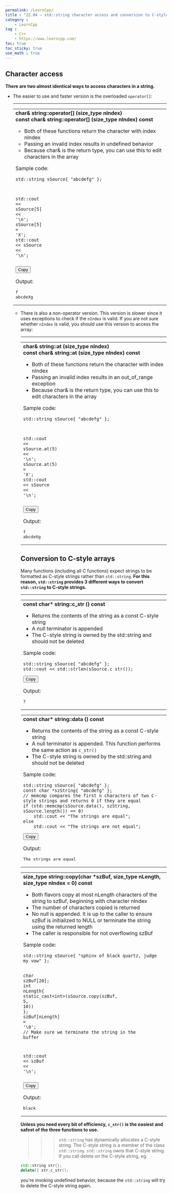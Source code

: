 ```yaml
---
permalink: /LearnCpp/
title : "22.04 — std::string character access and conversion to C-style arrays"
category :
    - LearnCpp
tag : 
    - C++
    - https://www.learncpp.com/
toc: true  
toc_sticky: true 
use_math : true
---
```



## Character access

**There are two almost identical ways to access characters in a string.** 

- The easier to use and faster version is the overloaded `operator[]`:

    ***

    <div class="cpp-table-wrapper"><p></p><table class="cpp-table"><tbody><tr><td><b>char&amp; string::operator[] (size_type nIndex)</b><br><b>const char&amp; string::operator[] (size_type nIndex) const</b><ul><li>Both of these functions return the character with index nIndex</li><li>Passing an invalid index results in undefined behavior</li><li>Because char&amp; is the return type, you can use this to edit characters in the array</li></ul><p>Sample code:</p><div class="code-toolbar"><pre class="line-numbers language-cpp" tabindex="0"><code class="match-braces language-cpp">std<span class="token double-colon punctuation">::</span>string sSource<span class="token punctuation brace-curly brace-open brace-level-1" id="pair-79-close">{</span> <span class="token string">"abcdefg"</span> <span class="token punctuation brace-curly brace-close brace-level-1" id="pair-79-open">}</span><span class="token punctuation">;</span>
std<span class="token double-colon punctuation">::</span>cout <span class="token operator">&lt;&lt;</span> sSource<span class="token punctuation brace-square brace-open brace-level-1" id="pair-77-close">[</span><span class="token number">5</span><span class="token punctuation brace-square brace-close brace-level-1" id="pair-77-open">]</span> <span class="token operator">&lt;&lt;</span> <span class="token string">'\n'</span><span class="token punctuation">;</span>
sSource<span class="token punctuation brace-square brace-open brace-level-1" id="pair-78-close">[</span><span class="token number">5</span><span class="token punctuation brace-square brace-close brace-level-1" id="pair-78-open">]</span> <span class="token operator">=</span> <span class="token string">'X'</span><span class="token punctuation">;</span>
std<span class="token double-colon punctuation">::</span>cout <span class="token operator">&lt;&lt;</span> sSource <span class="token operator">&lt;&lt;</span> <span class="token string">'\n'</span><span class="token punctuation">;</span><span aria-hidden="true" class="line-numbers-rows"><span style="height: 15.9936px;"></span><span style="height: 15.9936px;"></span><span style="height: 15.9936px;"></span><span style="height: 15.9936px;"></span></span><span class="line-numbers-sizer" style="display: none;"></span></code></pre><div class="toolbar"><div class="toolbar-item"><button class="copy-to-clipboard-button" type="button" data-copy-state="copy"><span>Copy</span></button></div></div></div><p>Output:</p><pre>f
abcdeXg
    </pre></td></tr></tbody></table></div>

- There is also a non-operator version. This version is slower since it uses exceptions to check if the `nIndex` is valid. If you are not sure whether `nIndex` is valid, you should use this version to access the array:

    ***

    <div class="cpp-table-wrapper"><p></p><table class="cpp-table"><tbody><tr><td><b>char&amp; string::at (size_type nIndex)</b><br><b>const char&amp; string::at (size_type nIndex) const</b><ul><li>Both of these functions return the character with index nIndex</li><li>Passing an invalid index results in an out_of_range exception</li><li>Because char&amp; is the return type, you can use this to edit characters in the array</li></ul><p>Sample code:</p><div class="code-toolbar"><pre class="line-numbers language-cpp" tabindex="0"><code class="match-braces language-cpp">std<span class="token double-colon punctuation">::</span>string sSource<span class="token punctuation brace-curly brace-open brace-level-1" id="pair-82-close">{</span> <span class="token string">"abcdefg"</span> <span class="token punctuation brace-curly brace-close brace-level-1" id="pair-82-open">}</span><span class="token punctuation">;</span>
std<span class="token double-colon punctuation">::</span>cout <span class="token operator">&lt;&lt;</span> sSource<span class="token punctuation">.</span><span class="token function">at</span><span class="token punctuation brace-round brace-open brace-level-1" id="pair-80-close">(</span><span class="token number">5</span><span class="token punctuation brace-round brace-close brace-level-1" id="pair-80-open">)</span> <span class="token operator">&lt;&lt;</span> <span class="token string">'\n'</span><span class="token punctuation">;</span>
sSource<span class="token punctuation">.</span><span class="token function">at</span><span class="token punctuation brace-round brace-open brace-level-1" id="pair-81-close">(</span><span class="token number">5</span><span class="token punctuation brace-round brace-close brace-level-1" id="pair-81-open">)</span> <span class="token operator">=</span> <span class="token string">'X'</span><span class="token punctuation">;</span>
std<span class="token double-colon punctuation">::</span>cout <span class="token operator">&lt;&lt;</span> sSource <span class="token operator">&lt;&lt;</span> <span class="token string">'\n'</span><span class="token punctuation">;</span><span aria-hidden="true" class="line-numbers-rows"><span style="height: 15.9918px;"></span><span style="height: 15.9918px;"></span><span style="height: 15.9918px;"></span><span style="height: 15.9918px;"></span></span><span class="line-numbers-sizer" style="display: none;"></span></code></pre><div class="toolbar"><div class="toolbar-item"><button class="copy-to-clipboard-button" type="button" data-copy-state="copy"><span>Copy</span></button></div></div></div><p>Output:</p><pre>f
abcdeXg
    </pre></td></tr></tbody></table></div>


## Conversion to C-style arrays

Many functions (including all C functions) expect strings to be formatted as C-style strings rather than `std::string`. **For this reason, `std::string` provides 3 different ways to convert `std::string` to C-style strings.**

***

<div class="cpp-table-wrapper"><p></p><table class="cpp-table"><tbody><tr><td><b>const char* string::c_str () const</b><ul><li>Returns the contents of the string as a const C-style string</li><li>A null terminator is appended</li><li>The C-style string is owned by the std::string and should not be deleted</li></ul><p>Sample code:</p><div class="code-toolbar"><pre class="line-numbers language-cpp" tabindex="0"><code class="match-braces language-cpp">std<span class="token double-colon punctuation">::</span>string sSource<span class="token punctuation brace-curly brace-open brace-level-1" id="pair-85-close">{</span> <span class="token string">"abcdefg"</span> <span class="token punctuation brace-curly brace-close brace-level-1" id="pair-85-open">}</span><span class="token punctuation">;</span>
std<span class="token double-colon punctuation">::</span>cout <span class="token operator">&lt;&lt;</span> std<span class="token double-colon punctuation">::</span><span class="token function">strlen</span><span class="token punctuation brace-round brace-open brace-level-1" id="pair-84-close">(</span>sSource<span class="token punctuation">.</span><span class="token function">c_str</span><span class="token punctuation brace-round brace-open brace-level-2" id="pair-83-close">(</span><span class="token punctuation brace-round brace-close brace-level-2" id="pair-83-open">)</span><span class="token punctuation brace-round brace-close brace-level-1" id="pair-84-open">)</span><span class="token punctuation">;</span><span aria-hidden="true" class="line-numbers-rows"><span style="height: 15.9936px;"></span><span style="height: 15.9936px;"></span></span><span class="line-numbers-sizer" style="display: none;"></span></code></pre><div class="toolbar"><div class="toolbar-item"><button class="copy-to-clipboard-button" type="button" data-copy-state="copy"><span>Copy</span></button></div></div></div><p>Output:</p><pre>7
</pre></td></tr></tbody></table></div>

<div class="cpp-table-wrapper"><p></p><table class="cpp-table"><tbody><tr><td><b>const char* string::data () const</b><ul><li>Returns the contents of the string as a const C-style string</li><li>A null terminator is appended. This function performs the same action as <code>c_str()</code></li><li>The C-style string is owned by the std::string and should not be deleted</li></ul><p>Sample code:</p><div class="code-toolbar"><pre class="line-numbers language-cpp" tabindex="0"><code class="match-braces language-cpp">std<span class="token double-colon punctuation">::</span>string sSource<span class="token punctuation brace-curly brace-open brace-level-1" id="pair-90-close">{</span> <span class="token string">"abcdefg"</span> <span class="token punctuation brace-curly brace-close brace-level-1" id="pair-90-open">}</span><span class="token punctuation">;</span>
<span class="token keyword keyword-const">const</span> <span class="token keyword keyword-char">char</span> <span class="token operator">*</span>szString<span class="token punctuation brace-curly brace-open brace-level-1" id="pair-91-close">{</span> <span class="token string">"abcdefg"</span> <span class="token punctuation brace-curly brace-close brace-level-1" id="pair-91-open">}</span><span class="token punctuation">;</span>
<span class="token comment">// memcmp compares the first n characters of two C-style strings and returns 0 if they are equal</span>
<span class="token keyword keyword-if">if</span> <span class="token punctuation brace-round brace-open brace-level-1" id="pair-89-close">(</span>std<span class="token double-colon punctuation">::</span><span class="token function">memcmp</span><span class="token punctuation brace-round brace-open brace-level-2" id="pair-88-close">(</span>sSource<span class="token punctuation">.</span><span class="token function">data</span><span class="token punctuation brace-round brace-open brace-level-3" id="pair-86-close">(</span><span class="token punctuation brace-round brace-close brace-level-3" id="pair-86-open">)</span><span class="token punctuation">,</span> szString<span class="token punctuation">,</span> sSource<span class="token punctuation">.</span><span class="token function">length</span><span class="token punctuation brace-round brace-open brace-level-3" id="pair-87-close">(</span><span class="token punctuation brace-round brace-close brace-level-3" id="pair-87-open">)</span><span class="token punctuation brace-round brace-close brace-level-2" id="pair-88-open">)</span> <span class="token operator">==</span> <span class="token number">0</span><span class="token punctuation brace-round brace-close brace-level-1" id="pair-89-open">)</span>
    std<span class="token double-colon punctuation">::</span>cout <span class="token operator">&lt;&lt;</span> <span class="token string">"The strings are equal"</span><span class="token punctuation">;</span>
<span class="token keyword keyword-else">else</span>
    std<span class="token double-colon punctuation">::</span>cout <span class="token operator">&lt;&lt;</span> <span class="token string">"The strings are not equal"</span><span class="token punctuation">;</span><span aria-hidden="true" class="line-numbers-rows"><span style="height: 15.9936px;"></span><span style="height: 15.9936px;"></span><span style="height: 31.9872px;"></span><span style="height: 15.9936px;"></span><span style="height: 15.9936px;"></span><span style="height: 15.9936px;"></span><span style="height: 15.9936px;"></span></span><span class="line-numbers-sizer" style="display: none;"></span></code></pre><div class="toolbar"><div class="toolbar-item"><button class="copy-to-clipboard-button" type="button" data-copy-state="copy"><span>Copy</span></button></div></div></div><p>Output:</p><pre>The strings are equal
</pre></td></tr></tbody></table></div>

<div class="cpp-table-wrapper"><p></p><table class="cpp-table"><tbody><tr><td><b>size_type string::copy(char *szBuf, size_type nLength, size_type nIndex = 0) const</b><ul><li>Both flavors copy at most nLength characters of the string to szBuf, beginning with character nIndex</li><li>The number of characters copied is returned</li><li>No null is appended. It is up to the caller to ensure szBuf is initialized to NULL or terminate the string using the returned length</li><li>The caller is responsible for not overflowing szBuf</li></ul><p>Sample code:</p><div class="code-toolbar"><pre class="line-numbers language-cpp" tabindex="0"><code class="match-braces language-cpp">std<span class="token double-colon punctuation">::</span>string sSource<span class="token punctuation brace-curly brace-open brace-level-1" id="pair-96-close">{</span> <span class="token string">"sphinx of black quartz, judge my vow"</span> <span class="token punctuation brace-curly brace-close brace-level-1" id="pair-96-open">}</span><span class="token punctuation">;</span>

<span class="token keyword keyword-char">char</span> szBuf<span class="token punctuation brace-square brace-open brace-level-1" id="pair-94-close">[</span><span class="token number">20</span><span class="token punctuation brace-square brace-close brace-level-1" id="pair-94-open">]</span><span class="token punctuation">;</span>
<span class="token keyword keyword-int">int</span> nLength<span class="token punctuation brace-curly brace-open brace-level-1" id="pair-97-close">{</span> <span class="token generic-function"><span class="token function">static_cast</span><span class="token generic class-name"><span class="token operator">&lt;</span><span class="token keyword keyword-int">int</span><span class="token operator">&gt;</span></span></span><span class="token punctuation brace-round brace-open brace-level-2" id="pair-93-close">(</span>sSource<span class="token punctuation">.</span><span class="token function">copy</span><span class="token punctuation brace-round brace-open brace-level-3" id="pair-92-close">(</span>szBuf<span class="token punctuation">,</span> <span class="token number">5</span><span class="token punctuation">,</span> <span class="token number">10</span><span class="token punctuation brace-round brace-close brace-level-3" id="pair-92-open">)</span><span class="token punctuation brace-round brace-close brace-level-2" id="pair-93-open">)</span> <span class="token punctuation brace-curly brace-close brace-level-1" id="pair-97-open">}</span><span class="token punctuation">;</span>
szBuf<span class="token punctuation brace-square brace-open brace-level-1" id="pair-95-close">[</span>nLength<span class="token punctuation brace-square brace-close brace-level-1" id="pair-95-open">]</span> <span class="token operator">=</span> <span class="token string">'\0'</span><span class="token punctuation">;</span>  <span class="token comment">// Make sure we terminate the string in the buffer</span>

std<span class="token double-colon punctuation">::</span>cout <span class="token operator">&lt;&lt;</span> szBuf <span class="token operator">&lt;&lt;</span> <span class="token string">'\n'</span><span class="token punctuation">;</span><span aria-hidden="true" class="line-numbers-rows"><span style="height: 15.9936px;"></span><span style="height: 15.9936px;"></span><span style="height: 15.9936px;"></span><span style="height: 15.9936px;"></span><span style="height: 15.9936px;"></span><span style="height: 15.9936px;"></span><span style="height: 15.9936px;"></span></span><span class="line-numbers-sizer" style="display: none;"></span></code></pre><div class="toolbar"><div class="toolbar-item"><button class="copy-to-clipboard-button" type="button" data-copy-state="copy"><span>Copy</span></button></div></div></div><p>Output:</p><pre>black
</pre></td></tr></tbody></table></div>

**Unless you need every bit of efficiency, `c_str()` is the easiest and safest of the three functions to use.**

>>>`std::string` has dynamically allocates a C-style string. The C-style string is a member of the class `std::string`. `std::string` owns that C-style string. If you call delete on the C-style string, eg.  
```c++
std::string str{};
delete[] str.c_str();
```  
you're invoking undefined behavior, because the `std::string` will try to delete the C-style string again.
